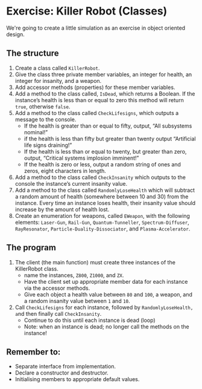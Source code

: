 # Exercise: Killer Robot (Classes)
We're going to create a little simulation as an exercise in object oriented design.

## The structure
1. Create a class called `KillerRobot`. 
2. Give the class three private member variables, an integer for health, an integer for insanity, and a weapon. 
3. Add accessor methods (properties) for these member variables. 
4. Add a method to the class called, `IsDead`, which returns a Boolean. If the
instance’s health is less than or equal to zero this method will return `true`,
otherwise `false`.
5. Add a method to the class called `CheckLifesigns`, which outputs a
message to the console. 
   * If the health is greater than or equal to fifty,
output, “All subsystems nominal!”
   * if the health is less than fifty but greater
than twenty output “Artificial life signs draining!”
   * If the health is less than
or equal to twenty, but greater than zero, output, “Critical systems
implosion imminent!” 
   * If the health is zero or less, output a random string of
ones and zeros, eight characters in length.
6. Add a method to the class called `CheckInsanity` which outputs to the
console the instance’s current insanity value.
7. Add a method to the class called `RandomlyLoseHealth` which will
subtract a random amount of health (somewhere between 10 and 30) from
the instance. Every time an instance loses health, their insanity value should
increase by the amount of health lost.
8. Create an enumeration for weapons, called `EWeapon`, with the following
elements: `Laser-Gun`, `Rail-Gun`, `Quantum-Tunneller`, `Spectrum-Diffuser`, `RayResonator`, `Particle-Duality-Dissociator`, and `Plasma-Accelerator`.

## The program
1. The client (the main function) must create three instances of the
KillerRobot class.
   * name the instances, `Z800`, `Z1000`, and `ZX`. 
   * Have the client set up appropriate member data for each instance via the accessor methods. 
   * Give each object a health value between `80` and `100`, a weapon, and a random insanity value between `1` and `10`.
2. Call `CheckLifesigns` for each instance, followed by
`RandomlyLoseHealth, a`nd then finally call `CheckInsanity`. 
    * Continue to do this until each instance is dead (loop)
    * Note: when an instance is dead; no longer call the methods on the instance!

## Remember to:

* Separate interface from implementation.
* Declare a constructor and destructor.
* Initialising members to appropriate default values.
